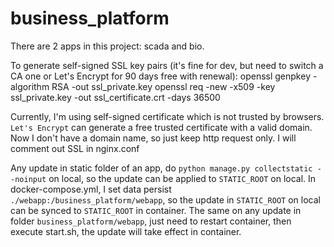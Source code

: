 # business_platform


There are 2 apps in this project: scada and bio.


To generate self-signed SSL key pairs (it's fine for dev, but need to switch a CA one or Let's Encrypt for 90 days free with renewal):
openssl genpkey -algorithm RSA -out ssl_private.key
openssl req -new -x509 -key ssl_private.key -out ssl_certificate.crt -days 36500

Currently, I'm using self-signed certificate which is not trusted by browsers. `Let's Encrypt` can generate a free trusted certificate with a valid domain. 
Now I don't have a domain name, so just keep http request only. I will comment out SSL in nginx.conf


Any update in static folder of an app, do `python manage.py collectstatic --noinput` on local, so the update can be applied to `STATIC_ROOT` on local.
In docker-compose.yml, I set data persist `./webapp:/business_platform/webapp`, so the update in `STATIC_ROOT` on local can be synced to `STATIC_ROOT` in container.
The same on any update in folder `business_platform/webapp`, just need to restart container, then execute start.sh, the update will take effect in container.


